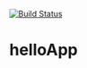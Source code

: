 [![Build Status](https://travis-ci.com/LoyaniX/helloApp.svg?branch=master)](https://travis-ci.com/LoyaniX/helloApp)
# helloApp

